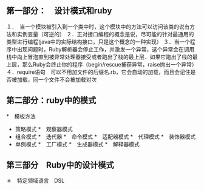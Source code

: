 ## 第一部分：　设计模式和ruby
１．　当一个模块被引入到一个类中时，这个模块中的方法可以访问该类的说有方法和实例变量（可逆的）
２．正对接口编程的概念是说，尽可能的针对最通用的类型进行编程(java中的实际结构接口，只是这个概念的一种实现）
３．当一个程序中出现问题时，Ruby解析器会停止工作，并激发一个异常，这个异常会在调用栈中向上冒泡直到被异常处理器接受或者跑出了栈的最上层．如果它跑出了栈的最上层，那么Ruby会终止你的程序（begin/rescue捕获异常，raise抛出一个异常）
４．require语句　可以不用加文件的后缀名.rb，它会自动的加载，而且会记住是否被加载，同一个文件不会被加载对次

## 第二部分：ruby中的模式
*　模板方法
* 策略模式
*　观察器模式
* 组合模式
*　迭代器
*　命令模式
*　适配器模式
*　代理模式
*　装饰器模式
* 单例模式
*　工厂模式
*　生成器模式
*　解释器模式

## 第三部分　Ruby中的设计模式
  ＊　特定领域语言　DSL
